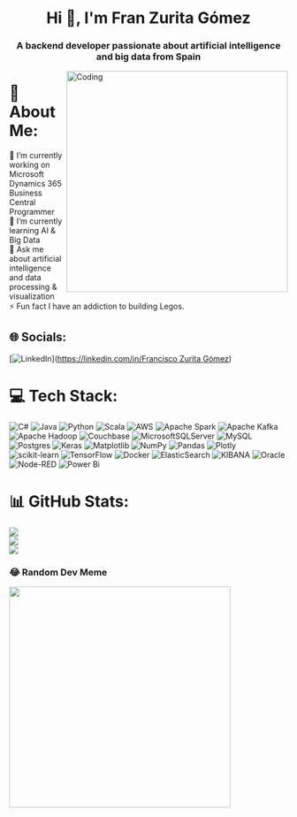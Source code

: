 <h1 align="center">Hi 👋, I'm Fran Zurita Gómez</h1>
<h3 align="center">A backend developer passionate about artificial intelligence and big data from Spain</h3>
<img align="right" alt="Coding" width="400" src="https://cdn.dribbble.com/users/214929/screenshots/4967879/ai-loader-opt.gif">

# 💫 About Me:
🔭 I’m currently working on Microsoft Dynamics 365 Business Central Programmer<br>🌱 I’m currently learning  AI & Big Data<br>💬 Ask me about artificial intelligence and data processing & visualization<br>⚡ Fun fact I have an addiction to building Legos.


## 🌐 Socials:
[![LinkedIn](https://img.shields.io/badge/LinkedIn-%230077B5.svg?logo=linkedin&logoColor=white)]([https://linkedin.com/in/Francisco Zurita Gómez](https://www.linkedin.com/in/francisco-zurita-g%C3%B3mez-0a1288252/)) 

# 💻 Tech Stack:
![C#](https://img.shields.io/badge/c%23-%23239120.svg?style=for-the-badge&logo=csharp&logoColor=white) ![Java](https://img.shields.io/badge/java-%23ED8B00.svg?style=for-the-badge&logo=openjdk&logoColor=white) ![Python](https://img.shields.io/badge/python-3670A0?style=for-the-badge&logo=python&logoColor=ffdd54) ![Scala](https://img.shields.io/badge/scala-%23DC322F.svg?style=for-the-badge&logo=scala&logoColor=white) ![AWS](https://img.shields.io/badge/AWS-%23FF9900.svg?style=for-the-badge&logo=amazon-aws&logoColor=white) ![Apache Spark](https://img.shields.io/badge/Apache%20Spark-FDEE21?style=for-the-badge&logo=apachespark&logoColor=black) ![Apache Kafka](https://img.shields.io/badge/Apache%20Kafka-000?style=for-the-badge&logo=apachekafka) ![Apache Hadoop](https://img.shields.io/badge/Apache%20Hadoop-66CCFF?style=for-the-badge&logo=apachehadoop&logoColor=black) ![Couchbase](https://img.shields.io/badge/Couchbase-EA2328?style=for-the-badge&logo=couchbase&logoColor=white) ![MicrosoftSQLServer](https://img.shields.io/badge/Microsoft%20SQL%20Server-CC2927?style=for-the-badge&logo=microsoft%20sql%20server&logoColor=white) ![MySQL](https://img.shields.io/badge/mysql-%2300000f.svg?style=for-the-badge&logo=mysql&logoColor=white) ![Postgres](https://img.shields.io/badge/postgres-%23316192.svg?style=for-the-badge&logo=postgresql&logoColor=white) ![Keras](https://img.shields.io/badge/Keras-%23D00000.svg?style=for-the-badge&logo=Keras&logoColor=white) ![Matplotlib](https://img.shields.io/badge/Matplotlib-%23ffffff.svg?style=for-the-badge&logo=Matplotlib&logoColor=black) ![NumPy](https://img.shields.io/badge/numpy-%23013243.svg?style=for-the-badge&logo=numpy&logoColor=white) ![Pandas](https://img.shields.io/badge/pandas-%23150458.svg?style=for-the-badge&logo=pandas&logoColor=white) ![Plotly](https://img.shields.io/badge/Plotly-%233F4F75.svg?style=for-the-badge&logo=plotly&logoColor=white) ![scikit-learn](https://img.shields.io/badge/scikit--learn-%23F7931E.svg?style=for-the-badge&logo=scikit-learn&logoColor=white) ![TensorFlow](https://img.shields.io/badge/TensorFlow-%23FF6F00.svg?style=for-the-badge&logo=TensorFlow&logoColor=white) ![Docker](https://img.shields.io/badge/docker-%230db7ed.svg?style=for-the-badge&logo=docker&logoColor=white) ![ElasticSearch](https://img.shields.io/badge/-ElasticSearch-005571?style=for-the-badge&logo=elasticsearch) ![KIBANA](https://img.shields.io/badge/kibana-005571.svg?style=for-the-badge&logo=kibana&logoColor=white&color=%23005571) ![Oracle](https://img.shields.io/badge/Oracle-F80000?style=for-the-badge&logo=oracle&logoColor=white) ![Node-RED](https://img.shields.io/badge/Node--RED-%238F0000.svg?style=for-the-badge&logo=node-red&logoColor=white) ![Power Bi](https://img.shields.io/badge/power_bi-F2C811?style=for-the-badge&logo=powerbi&logoColor=black)
# 📊 GitHub Stats:
![](https://github-readme-stats.vercel.app/api?username=franzuritagomez&theme=tokyonight&hide_border=false&include_all_commits=true&count_private=false)<br/>
![](https://github-readme-streak-stats.herokuapp.com/?user=franzuritagomez&theme=tokyonight&hide_border=false)<br/>
![](https://github-readme-stats.vercel.app/api/top-langs/?username=franzuritagomez&theme=tokyonight&hide_border=false&include_all_commits=true&count_private=false&layout=compact)

### 😂 Random Dev Meme
<img src='https://randommeme-five.vercel.app/' style="height: 400px;"/> 
